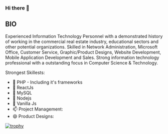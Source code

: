 ### Hi there 👋

## BIO

Experienced Information Technology Personnel with a demonstrated history of working in the commercial real estate industry, educational sectors and other potential organizations. Skilled in Network Administration, Microsoft Office, Customer Service, Graphic/Product Designs, Website Development, Mobile Application Development and Sales. Strong information technology professional with a outstanding focus in Computer Science & Technology.

Strongest Skillests:

- 💬 PHP - Including it's frameworks
- 💬 ReactJs 
- 💬 MySQL 
- 💬 Nodejs 
- 💬 Vanilla Js 
- 📫 Project Management: 
- 😄 Product Designs:

[![trophy](https://github-profile-trophy.vercel.app/?username=Psalmistcom)](https://github.com/ryo-ma/github-profile-trophy)
